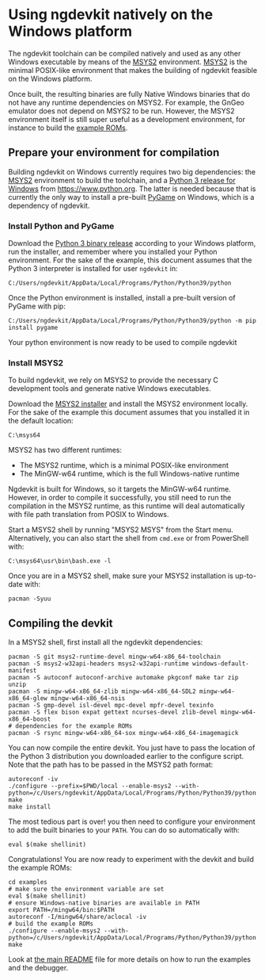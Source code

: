 # Using ngdevkit natively on the Windows platform

The ngdevkit toolchain can be compiled natively and used as any
other Windows executable by means of the [MSYS2][msys2] environment.
[MSYS2][msys2] is the minimal POSIX-like environment that makes
the building of ngdevkit feasible on the Windows platform.

Once built, the resulting binaries are fully Native Windows binaries
that do not have any runtime dependencies on MSYS2. For example,
the GnGeo emulator does not depend on MSYS2 to be run. However, the
MSYS2 environment itself is still super useful as a development
environment, for instance to build the [example ROMs][examples].


## Prepare your environment for compilation

Building ngdevkit on Windows currently requires two big dependencies:
the [MSYS2][msys2] environment to build the toolchain, and a [Python 3
release for Windows][pywin] from https://www.python.org. The latter is
needed because that is currently the only way to install a pre-built
[PyGame][pygame] on Windows, which is a dependency of ngdevkit.


### Install Python and PyGame

Download the [Python 3 binary release][pywin] according to your
Windows platform, run the installer, and remember where you installed
your Python environment. For the sake of the example, this document
assumes that the Python 3 interpreter is installed for user `ngdevkit`
in:

    C:/Users/ngdevkit/AppData/Local/Programs/Python/Python39/python

Once the Python environment is installed, install a pre-built version
of PyGame with pip:

    C:/Users/ngdevkit/AppData/Local/Programs/Python/Python39/python -m pip install pygame

Your python environment is now ready to be used to compile ngdevkit


### Install MSYS2

To build ngdevkit, we rely on MSYS2 to provide the necessary C
development tools and generate native Windows executables.

Download the [MSYS2 installer][msys2] and install the MSYS2
environment locally. For the sake of the example this document assumes
that you installed it in the default location:

    C:\msys64

MSYS2 has two different runtimes:
  - The MSYS2 runtime, which is a minimal POSIX-like environment
  - The MinGW-w64 runtime, which is the full Windows-native runtime

Ngdevkit is built for Windows, so it targets the MinGW-w64 runtime.
However, in order to compile it successfully, you still need to run
the compilation in the MSYS2 runtime, as this runtime will deal
automatically with file path translation from POSIX to Windows.

Start a MSYS2 shell by running "MSYS2 MSYS" from the Start menu.
Alternatively, you can also start the shell from `cmd.exe` or from
PowerShell with:

    C:\msys64\usr\bin\bash.exe -l

Once you are in a MSYS2 shell, make sure your MSYS2 installation
is up-to-date with:

    pacman -Syuu


## Compiling the devkit

In a MSYS2 shell, first install all the ngdevkit dependencies:

    pacman -S git msys2-runtime-devel mingw-w64-x86_64-toolchain
    pacman -S msys2-w32api-headers msys2-w32api-runtime windows-default-manifest
    pacman -S autoconf autoconf-archive automake pkgconf make tar zip unzip
    pacman -S mingw-w64-x86_64-zlib mingw-w64-x86_64-SDL2 mingw-w64-x86_64-glew mingw-w64-x86_64-nsis
    pacman -S gmp-devel isl-devel mpc-devel mpfr-devel texinfo
    pacman -S flex bison expat gettext ncurses-devel zlib-devel mingw-w64-x86_64-boost
    # dependencies for the example ROMs
    pacman -S rsync mingw-w64-x86_64-sox mingw-w64-x86_64-imagemagick


You can now compile the entire devkit. You just have to pass
the location of the Python 3 distribution you downloaded earlier to
the configure script. Note that the path has to be passed in the
MSYS2 path format:

    autoreconf -iv
    ./configure --prefix=$PWD/local --enable-msys2 --with-python=/c/Users/ngdevkit/AppData/Local/Programs/Python/Python39/python
    make
    make install


The most tedious part is over! you then need to configure your
environment to add the built binaries to your `PATH`. You can do so
automatically with:

    eval $(make shellinit)


Congratulations! You are now ready to experiment with the devkit and
build the example ROMs:

    cd examples
    # make sure the environment variable are set
    eval $(make shellinit)
    # ensure Windows-native binaries are available in PATH
    export PATH=/mingw64/bin:$PATH
    autoreconf -I/mingw64/share/aclocal -iv
    # build the example ROMs
    ./configure --enable-msys2 --with-python=/c/Users/ngdevkit/AppData/Local/Programs/Python/Python39/python
    make

Look at [the main README](README.md) file for more details on
how to run the examples and the debugger.


[msys2]: https://www.msys2.org
[examples]: https://github.com/dciabrin/ngdevkit-examples
[pywin]: https://www.python.org/downloads/windows
[pygame]: https://www.pygame.org
